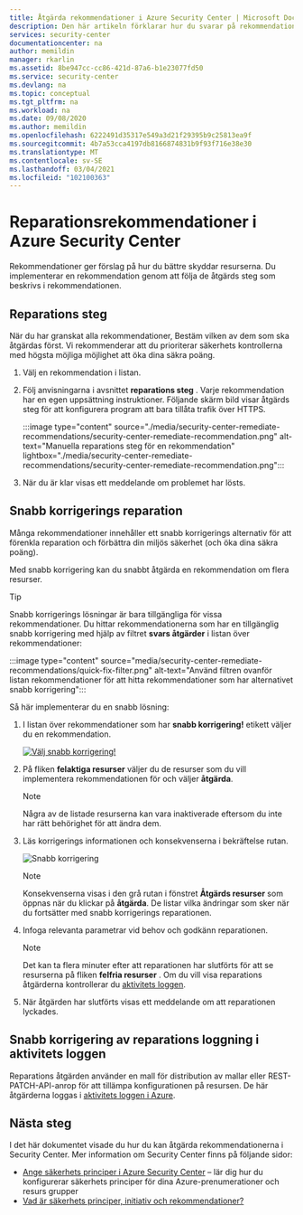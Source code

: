 ```yaml
---
title: Åtgärda rekommendationer i Azure Security Center | Microsoft Docs
description: Den här artikeln förklarar hur du svarar på rekommendationer i Azure Security Center för att skydda dina resurser och tillgodose säkerhets principer.
services: security-center
documentationcenter: na
author: memildin
manager: rkarlin
ms.assetid: 8be947cc-cc86-421d-87a6-b1e23077fd50
ms.service: security-center
ms.devlang: na
ms.topic: conceptual
ms.tgt_pltfrm: na
ms.workload: na
ms.date: 09/08/2020
ms.author: memildin
ms.openlocfilehash: 6222491d35317e549a3d21f29395b9c25813ea9f
ms.sourcegitcommit: 4b7a53cca4197db8166874831b9f93f716e38e30
ms.translationtype: MT
ms.contentlocale: sv-SE
ms.lasthandoff: 03/04/2021
ms.locfileid: "102100363"
---
```

# <a name="remediate-recommendations-in-azure-security-center"></a>Reparationsrekommendationer i Azure Security Center

Rekommendationer ger förslag på hur du bättre skyddar resurserna. Du implementerar en rekommendation genom att följa de åtgärds steg som beskrivs i rekommendationen.

## <a name="remediation-steps"></a>Reparations steg <a name="remediation-steps"></a>

När du har granskat alla rekommendationer, Bestäm vilken av dem som ska åtgärdas först. Vi rekommenderar att du prioriterar säkerhets kontrollerna med högsta möjliga möjlighet att öka dina säkra poäng.

1. Välj en rekommendation i listan.

1. Följ anvisningarna i avsnittet **reparations steg** . Varje rekommendation har en egen uppsättning instruktioner. Följande skärm bild visar åtgärds steg för att konfigurera program att bara tillåta trafik över HTTPS.

    :::image type="content" source="./media/security-center-remediate-recommendations/security-center-remediate-recommendation.png" alt-text="Manuella reparations steg för en rekommendation" lightbox="./media/security-center-remediate-recommendations/security-center-remediate-recommendation.png":::

1. När du är klar visas ett meddelande om problemet har lösts.

## <a name="quick-fix-remediation"></a>Snabb korrigerings reparation

Många rekommendationer innehåller ett snabb korrigerings alternativ för att förenkla reparation och förbättra din miljös säkerhet (och öka dina säkra poäng).

Med snabb korrigering kan du snabbt åtgärda en rekommendation om flera resurser.

> [!TIP]
> Snabb korrigerings lösningar är bara tillgängliga för vissa rekommendationer. Du hittar rekommendationerna som har en tillgänglig snabb korrigering med hjälp av filtret **svars åtgärder** i listan över rekommendationer:
> 
> :::image type="content" source="media/security-center-remediate-recommendations/quick-fix-filter.png" alt-text="Använd filtren ovanför listan rekommendationer för att hitta rekommendationer som har alternativet snabb korrigering":::

Så här implementerar du en snabb lösning:

1. I listan över rekommendationer som har **snabb korrigering!** etikett väljer du en rekommendation.

    [![Välj snabb korrigering!](media/security-center-remediate-recommendations/security-center-quick-fix-select.png)](media/security-center-remediate-recommendations/security-center-quick-fix-select.png#lightbox)

1. På fliken **felaktiga resurser** väljer du de resurser som du vill implementera rekommendationen för och väljer **åtgärda**.

    > [!NOTE]
    > Några av de listade resurserna kan vara inaktiverade eftersom du inte har rätt behörighet för att ändra dem.

1. Läs korrigerings informationen och konsekvenserna i bekräftelse rutan.

    ![Snabb korrigering](./media/security-center-remediate-recommendations/security-center-quick-fix-view.png)

    > [!NOTE]
    > Konsekvenserna visas i den grå rutan i fönstret **Åtgärds resurser** som öppnas när du klickar på **åtgärda**. De listar vilka ändringar som sker när du fortsätter med snabb korrigerings reparationen.

1. Infoga relevanta parametrar vid behov och godkänn reparationen.

    > [!NOTE]
    > Det kan ta flera minuter efter att reparationen har slutförts för att se resurserna på fliken **felfria resurser** . Om du vill visa reparations åtgärderna kontrollerar du [aktivitets loggen](#activity-log).

1. När åtgärden har slutförts visas ett meddelande om att reparationen lyckades.

## <a name="quick-fix-remediation-logging-in-the-activity-log"></a>Snabb korrigering av reparations loggning i aktivitets loggen <a name="activity-log"></a>

Reparations åtgärden använder en mall för distribution av mallar eller REST-PATCH-API-anrop för att tillämpa konfigurationen på resursen. De här åtgärderna loggas i [aktivitets loggen i Azure](../azure-resource-manager/management/view-activity-logs.md).


## <a name="next-steps"></a>Nästa steg

I det här dokumentet visade du hur du kan åtgärda rekommendationerna i Security Center. Mer information om Security Center finns på följande sidor:

* [Ange säkerhets principer i Azure Security Center](tutorial-security-policy.md) – lär dig hur du konfigurerar säkerhets principer för dina Azure-prenumerationer och resurs grupper
* [Vad är säkerhets principer, initiativ och rekommendationer?](security-policy-concept.md)